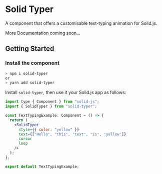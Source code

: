 # Solid Typer

A component that offers a customisable text-typing animation for Solid.js.

More Documentation coming soon...

## Getting Started

### Install the component

```sh
> npm i solid-typer
or
> yarn add solid-typer
```

Install `solid-typer`, then use it your Solid.js app as follows:

```jsx
import type { Component } from "solid-js";
import { SolidTyper } from "solid-typer";

const TextTypingExample: Component = () => {
  return (
    <SolidTyper
      style={{ color: "yellow" }}
      text={["Hello", "this", "text", "is", "yellow"]}
      cursor
      loop
    />
  );
};

export default TextTypingExample;
```
